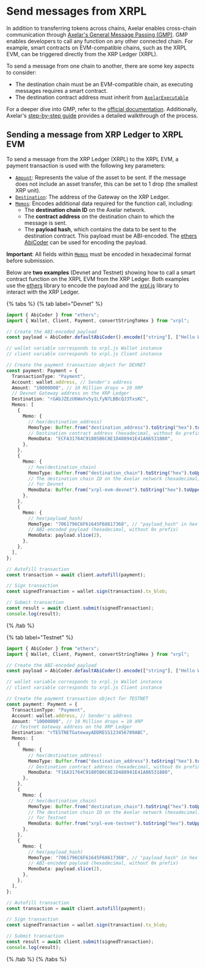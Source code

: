 # Send messages from XRPL

In addition to transferring tokens across chains, Axelar enables cross-chain communication through [Axelar's General Message Passing (GMP)](https://docs.axelar.dev/dev/general-message-passing/overview/). GMP enables developers to call any function on any other connected chain. For example, smart contracts on EVM-compatible chains, such as the XRPL EVM, can be triggered directly from the XRP Ledger (XRPL).

To send a message from one chain to another, there are some key aspects to consider:

- The destination chain must be an EVM-compatible chain, as executing messages requires a smart contract.
- The destination contract address must inherit from [`AxelarExecutable`](https://github.com/axelarnetwork/axelar-gmp-sdk-solidity/blob/main/contracts/executable/AxelarExecutable.sol)

For a deeper dive into GMP, refer to the [official documentation](https://docs.axelar.dev/dev/general-message-passing/overview/). Additionally, Axelar's [step-by-step guide](https://docs.axelar.dev/dev/general-message-passing/step-by-step/) provides a detailed walkthrough of the process.

## Sending a message from XRP Ledger to XRPL EVM

To send a message from the XRP Ledger (XRPL) to the XRPL EVM, a payment transaction is used with the following key parameters:

- [`Amount`](https://js.xrpl.org/interfaces/Payment.html#Amount): Represents the value of the asset to be sent. If the message does not include an asset transfer, this can be set to 1 drop (the smallest XRP unit).
- [`Destination`](https://js.xrpl.org/interfaces/Payment.html#Destination): The address of the Gateway on the XRP Ledger.
- [`Memos`](https://js.xrpl.org/interfaces/Payment.html#Memos): Encodes additional data required for the function call, including:
  - The **destination chain ID** on the Axelar network.
  - The **contract address** on the destination chain to which the message is sent.
  - The **payload hash**, which contains the data to be sent to the destination contract. This payload must be ABI-encoded. The [ethers AbiCoder](https://docs.ethers.org/v6/api/abi/abi-coder/#AbiCoder-encode) can be used for encoding the payload.

**Important**: All fields within [`Memos`](https://js.xrpl.org/interfaces/Payment.html#Memos) must be encoded in hexadecimal format before submission.

Below are **two examples** (Devnet and Testnet) showing how to call a smart contract function on the XRPL EVM from the XRP Ledger. Both examples use the [ethers](https://docs.ethers.org/v6/) library to encode the payload and the [xrpl.js](https://js.xrpl.org/index.html) library to interact with the XRP Ledger.

{% tabs %}
{% tab label="Devnet" %}
```ts
import { AbiCoder } from "ethers";
import { Wallet, Client, Payment, convertStringToHex } from "xrpl";

// Create the ABI-encoded payload
const payload = AbiCoder.defaultAbiCoder().encode(["string"], ["Hello World"]);

// wallet variable corresponds to xrpl.js Wallet instance
// client variable corresponds to xrpl.js Client instance

// Create the payment transaction object for DEVNET
const payment: Payment = {
  TransactionType: "Payment",
  Account: wallet.address, // Sender's address
  Amount: "10000000", // 10 Million drops = 10 XRP
  // Devnet Gateway address on the XRP Ledger
  Destination: "rGAbJZEzU6WaYv5y1LfyN7LBBcQJ3TxsKC",
  Memos: [
    {
      Memo: {
        // hex(destination_address)
        MemoType: Buffer.from("destination_address").toString("hex").toUpperCase(),
        // Destination contract address (hexadecimal, without 0x prefix)
        MemoData: "ECFA31764C91805B6C8E1D488941E41A86531880",
      },
    },
    {
      Memo: {
        // hex(destination_chain)
        MemoType: Buffer.from("destination_chain").toString("hex").toUpperCase(),
        // The destination chain ID on the Axelar network (hexadecimal)
        // for Devnet
        MemoData: Buffer.from("xrpl-evm-devnet").toString("hex").toUpperCase(),
      },
    },
    {
      Memo: {
        // hex(payload_hash)
        MemoType: "7061796C6F61645F68617368", // "payload_hash" in hex
        // ABI-encoded payload (hexadecimal, without 0x prefix)
        MemoData: payload.slice(2),
      },
    },
  ],
};

// Autofill transaction
const transaction = await client.autofill(payment);

// Sign transaction
const signedTransaction = wallet.sign(transaction).tx_blob;

// Submit transaction
const result = await client.submit(signedTransaction);
console.log(result);
```
{% /tab %}

{% tab label="Testnet" %}
```ts
import { AbiCoder } from "ethers";
import { Wallet, Client, Payment, convertStringToHex } from "xrpl";

// Create the ABI-encoded payload
const payload = AbiCoder.defaultAbiCoder().encode(["string"], ["Hello World"]);

// wallet variable corresponds to xrpl.js Wallet instance
// client variable corresponds to xrpl.js Client instance

// Create the payment transaction object for TESTNET
const payment: Payment = {
  TransactionType: "Payment",
  Account: wallet.address, // Sender's address
  Amount: "10000000", // 10 Million drops = 10 XRP
  // Testnet Gateway address on the XRP Ledger
  Destination: "rTESTNETGatewayADDRESS123456789ABC",
  Memos: [
    {
      Memo: {
        // hex(destination_address)
        MemoType: Buffer.from("destination_address").toString("hex").toUpperCase(),
        // Destination contract address (hexadecimal, without 0x prefix)
        MemoData: "F16A31764C91805B6C8E1D488941E41A86531880",
      },
    },
    {
      Memo: {
        // hex(destination_chain)
        MemoType: Buffer.from("destination_chain").toString("hex").toUpperCase(),
        // The destination chain ID on the Axelar network (hexadecimal)
        // for Testnet
        MemoData: Buffer.from("xrpl-evm-testnet").toString("hex").toUpperCase(),
      },
    },
    {
      Memo: {
        // hex(payload_hash)
        MemoType: "7061796C6F61645F68617368", // "payload_hash" in hex
        // ABI-encoded payload (hexadecimal, without 0x prefix)
        MemoData: payload.slice(2),
      },
    },
  ],
};

// Autofill transaction
const transaction = await client.autofill(payment);

// Sign transaction
const signedTransaction = wallet.sign(transaction).tx_blob;

// Submit transaction
const result = await client.submit(signedTransaction);
console.log(result);
```
{% /tab %}
{% /tabs %}